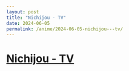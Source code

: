 ```yaml
---
layout: post
title: "Nichijou - TV"
date: 2024-06-05
permalink: /anime/2024-06-05-nichijou---tv/
---
```


# [Nichijou - TV](https://myanimelist.net/anime/10165/Nichijou)
